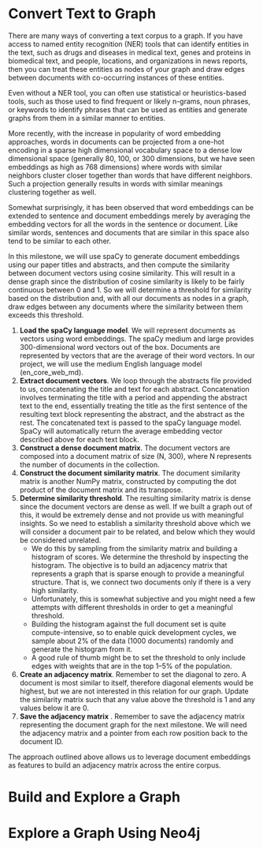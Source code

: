 # Convert Text to Graph

There are many ways of converting a text corpus to a graph. If you have access to named entity recognition (NER) tools that can identify entities in the text, such as drugs and diseases in medical text, genes and proteins in biomedical text, and people, locations, and organizations in news reports, then you can treat these entities as nodes of your graph and draw edges between documents with co-occurring instances of these entities.

Even without a NER tool, you can often use statistical or heuristics-based tools, such as those used to find frequent or likely n-grams, noun phrases, or keywords to identify phrases that can be used as entities and generate graphs from them in a similar manner to entities.

More recently, with the increase in popularity of word embedding approaches, words in documents can be projected from a one-hot encoding in a sparse high dimensional vocabulary space to a dense low dimensional space (generally 80, 100, or 300 dimensions, but we have seen embeddings as high as 768 dimensions) where words with similar neighbors cluster closer together than words that have different neighbors. Such a projection generally results in words with similar meanings clustering together as well.

Somewhat surprisingly, it has been observed that word embeddings can be extended to sentence and document embeddings merely by averaging the embedding vectors for all the words in the sentence or document. Like similar words, sentences and documents that are similar in this space also tend to be similar to each other.

In this milestone, we will use spaCy to generate document embeddings using our paper titles and abstracts, and then compute the similarity between document vectors using cosine similarity. This will result in a dense graph since the distribution of cosine similarity is likely to be fairly continuous between 0 and 1. So we will determine a threshold for similarity based on the distribution and, with all our documents as nodes in a graph, draw edges between any documents where the similarity between them exceeds this threshold.

1. **Load the spaCy language model**. We will represent documents as vectors using word embeddings. The spaCy medium and large provides 300-dimensional word vectors out of the box. Documents are represented by vectors that are the average of their word vectors. In our project, we will use the medium English language model (en_core_web_md).
2. **Extract document vectors**. We loop through the abstracts file provided to us, concatenating the title and text for each abstract. Concatenation involves terminating the title with a period and appending the abstract text to the end, essentially treating the title as the first sentence of the resulting text block representing the abstract, and the abstract as the rest. The concatenated text is passed to the spaCy language model. SpaCy will automatically return the average embedding vector described above for each text block.
3. **Construct a dense document matrix**. The document vectors are composed into a document matrix of size (N, 300), where N represents the number of documents in the collection.
4. **Construct the document similarity matrix**. The document similarity matrix is another NumPy matrix, constructed by computing the dot product of the document matrix and its transpose.
5. **Determine similarity threshold**. The resulting similarity matrix is dense since the document vectors are dense as well. If we built a graph out of this, it would be extremely dense and not provide us with meaningful insights. So we need to establish a similarity threshold above which we will consider a document pair to be related, and below which they would be considered unrelated.
   - We do this by sampling from the similarity matrix and building a histogram of scores. We determine the threshold by inspecting the histogram. The objective is to build an adjacency matrix that represents a graph that is sparse enough to provide a meaningful structure. That is, we connect two documents only if there is a very high similarity.
   - Unfortunately, this is somewhat subjective and you might need a few attempts with different thresholds in order to get a meaningful threshold.
   - Building the histogram against the full document set is quite compute-intensive, so to enable quick development cycles, we sample about 2% of the data (1000 documents) randomly and generate the histogram from it.
   - A good rule of thumb might be to set the threshold to only include edges with weights that are in the top 1–5% of the population.
6. **Create an adjacency matrix**. Remember to set the diagonal to zero. A document is most similar to itself, therefore diagonal elements would be highest, but we are not interested in this relation for our graph.
Update the similarity matrix such that any value above the threshold is 1 and any values below it are 0.
7. **Save the adjacency matrix** . Remember to save the adjacency matrix representing the document graph for the next milestone. We will need the adjacency matrix and a pointer from each row position back to the document ID.

The approach outlined above allows us to leverage document embeddings as features to build an adjacency matrix across the entire corpus.

# Build and Explore a Graph

# Explore a Graph Using Neo4j

